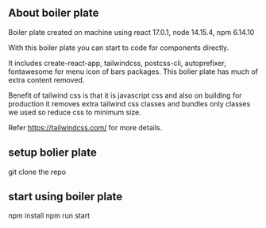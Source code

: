## About boiler plate

Boiler plate created on machine using react 17.0.1, node 14.15.4, npm 6.14.10

With this boiler plate you can start to code for components directly.


It includes create-react-app, tailwindcss, postcss-cli, autoprefixer, fontawesome for menu icon of bars  packages.
This bolier plate has much of extra content removed.


Benefit of tailwind css is that it is javascript css and also on building for production it removes extra tailwind css classes and bundles only classes we used so reduce css to minimum size.

Refer https://tailwindcss.com/ for more details.
## setup bolier plate

git clone the repo

## start using boiler plate
npm install
npm run start
